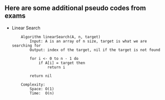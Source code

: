 ## Here are some additional pseudo codes from exams

* Linear Search
    ```
        Algorithm linearSearch(A, n, target)
            Input: A is an array of n size, target is what we are searching for
            Output: index of the target, nil if the target is not found 

            for i <- 0 to n - 1 do
                if A[i] = target then
                    return i
            
            return nil

        Complexity:
            Space: O(1)
            Time:  O(n)
    ```